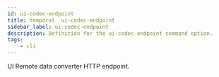 ```yaml
---
id: ui-codec-endpoint
title: temporal  ui-codec-endpoint
sidebar_label: ui-codec-endpoint
description: Definition for the ui-codec-endpoint command option.
tags:
	- cli
---
```


 UI Remote data converter HTTP endpoint.
